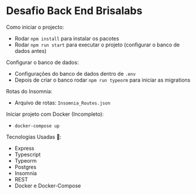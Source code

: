 # Desafio Back End Brisalabs

Como iniciar o projecto:

- Rodar `npm install` para instalar os pacotes
- Rodar `npm run start` para executar o projeto (configurar o banco de dados antes)

Configurar o banco de dados:

- Configurações do banco de dados dentro de `.env`
- Depois de criar o banco rodar `npm run typeorm` para iniciar as migrations

Rotas do Insomnia:

- Arquivo de rotas: `Insomnia_Routes.json`

Iniciar projeto com Docker (Incompleto):

- `docker-compose up`

Tecnologias Usadas 🚀:

- Express
- Typescript
- Typeorm
- Postgres
- Insomnia
- REST
- Docker e Docker-Compose
